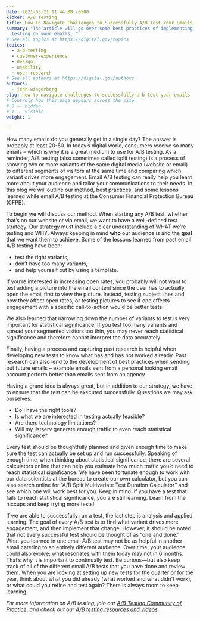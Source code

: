 ```yaml
---
date: 2021-05-21 11:44:00 -0500
kicker: A/B Testing
title: How To Navigate Challenges to Successfully A/B Test Your Emails
summary: "The article will go over some best practices of implementing A/B
  testing on your emails. "
# See all topics at https://digital.gov/topics
topics:
  - a-b-testing
  - customer-experience
  - design
  - usability
  - user-research
# See all authors at https://digital.gov/authors
authors:
  - jenn-wingerberg
slug: how-to-navigate-challenges-to-successfully-a-b-test-your-emails
# Controls how this page appears across the site
# 0 -- hidden
# 1 -- visible
weight: 1

---
```


How many emails do you generally get in a single day? The answer is probably at least 20-50. In today’s digital world, consumers receive so many emails – which is why it is a great medium to use for A/B testing. As a reminder, A/B testing (also sometimes called split testing) is a process of showing two or more variants of the same digital media (website or email) to different segments of visitors at the same time and comparing which variant drives more engagement. Email A/B testing can really help you learn more about your audience and tailor your communications to their needs. In this blog we will outline our method, best practices, and some lessons learned while email A/B testing at the Consumer Financial Protection Bureau (CFPB).

To begin we will discuss our method. When starting any A/B test, whether that’s on our website or via email, we want to have a well-defined test strategy. Our strategy must include a clear understanding of WHAT we’re testing and WHY. Always keeping in mind **who** our audience is and the **goal** that we want them to achieve. Some of the lessons learned from past email A/B testing have been: 

* test the right variants, 
* don’t have too many variants, 
* and help yourself out by using a template. 

If you’re interested in increasing open rates, you probably will not want to test adding a picture into the email content since the user has to actually open the email first to view the picture. Instead, testing subject lines and how they affect open rates, or testing pictures to see if one affects engagement with a specific call-to-action would be better tests.

We also learned that narrowing down the number of variants to test is very important for statistical significance. If you test too many variants and spread your segmented visitors too thin, you may never reach statistical significance and therefore cannot interpret the data accurately. 

Finally, having a process and capturing past research is helpful when developing new tests to know what has and has not worked already. Past research can also lend to the development of best practices when sending out future emails – example emails sent from a personal looking email account perform better than emails sent from an agency.   

Having a grand idea is always great, but in addition to our strategy, we have to ensure that the test can be executed successfully. Questions we may ask ourselves: 

* Do I have the right tools? 
* Is what we are interested in testing actually feasible? 
* Are there technology limitations? 
* Will my listserv generate enough traffic to even reach statistical significance? 

Every test should be thoughtfully planned and given enough time to make sure the test can actually be set up and run successfully. Speaking of enough time, when thinking about statistical significance, there are several calculators online that can help you estimate how much traffic you’d need to reach statistical significance. We have been fortunate enough to work with our data scientists at the bureau to create our own calculator, but you can also search online for “A/B Split Multivariate Test Duration Calculator” and see which one will work best for you. Keep in mind: if you have a test that fails to reach statistical significance, you are still learning. Learn from the hiccups and keep trying more tests!

If we are able to successfully run a test, the last step is analysis and applied learning. The goal of every A/B test is to find what variant drives more engagement, and then implement that change. However, it should be noted that not every successful test should be thought of as “one and done.” What you learned in one email A/B test may not be as helpful in another email catering to an entirely different audience. Over time, your audience could also evolve; what resonates with them today may not in 6 months. That’s why it is important to continually test. Be curious—but also keep track of all of the different email A/B tests that you have done and review them. When you are looking at setting up new tests for the quarter or for the year, think about what you did already (what worked and what didn't work), or what could you refine and test again? There is always room to keep learning.

_For more information on A/B testing, join our [A/B Testing Community of Practice](https://digital.gov/communities/a-b-testing-community/), and check out our [A/B testing resources and videos](https://digital.gov/topics/a-b-testing/)._
